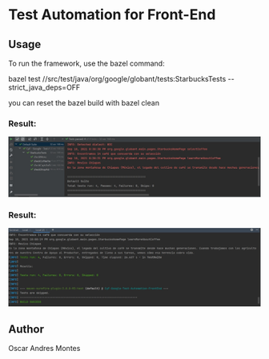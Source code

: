 # Test Automation for Front-End

## Usage
To run the framework, use the bazel command:

bazel test //src/test/java/org/google/globant/tests:StarbucksTests --strict_java_deps=OFF

you can reset the bazel build with bazel clean

### Result: 
![screenshot](src/main/resources/suite.jpg)


### Result:
![screenshot](src/main/resources/console.jpg)

## Author

Oscar Andres Montes
